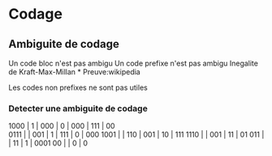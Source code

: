 # Codage #



## Ambiguite de codage ##

Un code bloc n'est pas ambigu
Un code prefixe n'est pas ambigu
Inegalite de Kraft-Max-Millan
	* Preuve:wikipedia

Les codes non prefixes ne sont pas utiles


### Detecter une ambiguite de codage ###
1000 | 1 | 000 | 0 | 000 | 111 | 00  
0111 |   | 001 | 1 | 111 | 0   | 000
1001 |   | 110 |     001 | 10  | 111
1110 |   |           001 | 11  | 01
011  |   |           11  | 1   | 0001
00   |   |           0   |       0

